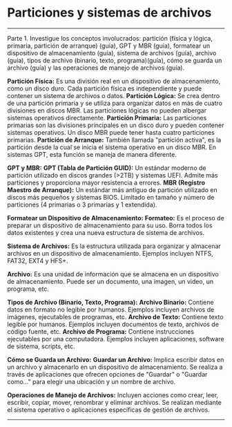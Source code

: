 # Particiones y sistemas de archivos

----
Parte 1. Investigue los conceptos involucrados: partición (física y lógica, primaria, partición de arranque) (guía), GPT y MBR (guía), 
formatear un dispositivo de almacenamiento (guía), sistema de archivos (guía), archivo (guía), tipos de archivo (binario, texto, programa)(guía),
cómo se guarda un archivo (guía) y las operaciones de manejo de archivos (guía).

**Partición Física:** Es una división real en un dispositivo de almacenamiento, como un disco duro.
Cada partición física es independiente y puede contener un sistema de archivos o datos.
**Partición Lógica:** Se crea dentro de una partición primaria y se utiliza para organizar datos en más de cuatro divisiones en discos MBR.
Las particiones lógicas no pueden albergar sistemas operativos directamente.
**Partición Primaria:** Las particiones primarias son las divisiones principales en un disco duro y pueden contener sistemas operativos.
Un disco MBR puede tener hasta cuatro particiones primarias.
**Partición de Arranque:** También llamada "partición activa", es la partición desde la cual se inicia el sistema operativo en un disco MBR.
En sistemas GPT, esta función se maneja de manera diferente.

**GPT y MBR:**
**GPT (Tabla de Partición GUID):** Un estándar moderno de partición utilizado en discos grandes (>2TB) y sistemas UEFI.
Admite más particiones y proporciona mayor resistencia a errores.
**MBR (Registro Maestro de Arranque):** Un estándar más antiguo de partición utilizado en discos más pequeños y sistemas BIOS.
Limitado en tamaño y número de particiones (4 primarias o 3 primarias y 1 extendida).

**Formatear un Dispositivo de Almacenamiento:**
**Formateo:** Es el proceso de preparar un dispositivo de almacenamiento para su uso.
Borra todos los datos existentes y crea una nueva estructura de sistema de archivos.

**Sistema de Archivos:** Es la estructura utilizada para organizar y almacenar archivos en un dispositivo de almacenamiento.
Ejemplos incluyen NTFS, FAT32, EXT4 y HFS+.

**Archivo:** Es una unidad de información que se almacena en un dispositivo de almacenamiento.
Puede ser un documento, una imagen, un video, un programa, etc.

**Tipos de Archivo (Binario, Texto, Programa):**
**Archivo Binario:** Contiene datos en formato no legible por humanos.
Ejemplos incluyen archivos de imágenes, ejecutables de programas, etc.
**Archivo de Texto:** Contiene texto legible por humanos.
Ejemplos incluyen documentos de texto, archivos de código fuente, etc.
**Archivo de Programa:** Contiene instrucciones ejecutables por una computadora.
Ejemplos incluyen aplicaciones, software de sistema, scripts, etc.

**Cómo se Guarda un Archivo:**
**Guardar un Archivo:** Implica escribir datos en un archivo y almacenarlo en un dispositivo de almacenamiento.
Se realiza a través de aplicaciones que ofrecen opciones de "Guardar" o "Guardar como..." para elegir una ubicación y un nombre de archivo.

**Operaciones de Manejo de Archivos:** Incluyen acciones como crear, leer, escribir, copiar, mover, renombrar y eliminar archivos.
Se realizan mediante el sistema operativo o aplicaciones específicas de gestión de archivos.

----
